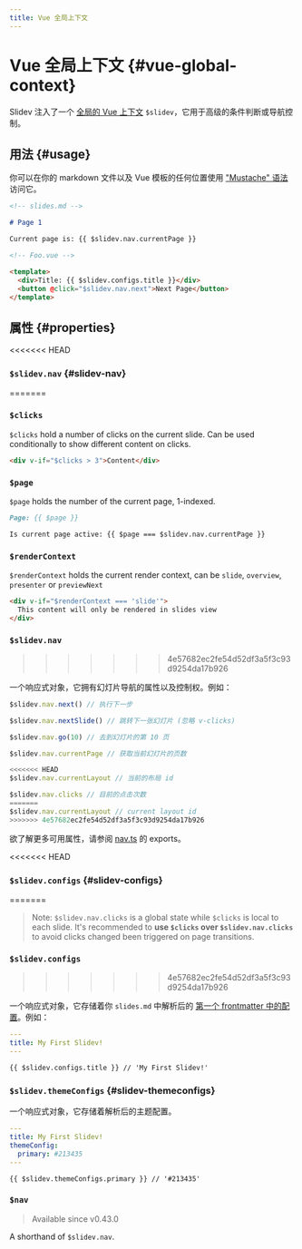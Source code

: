 ```yaml
---
title: Vue 全局上下文
---
```


# Vue 全局上下文 {#vue-global-context}

Slidev 注入了一个 [全局的 Vue 上下文](https://v3.vuejs.org/api/application-config.html#globalproperties) `$slidev`，它用于高级的条件判断或导航控制。

## 用法 {#usage}

你可以在你的 markdown 文件以及 Vue 模板的任何位置使用 ["Mustache" 语法](https://v3.vuejs.org/guide/template-syntax.html#interpolations) 访问它。

```md
<!-- slides.md -->

# Page 1

Current page is: {{ $slidev.nav.currentPage }}
```

```html
<!-- Foo.vue -->

<template>
  <div>Title: {{ $slidev.configs.title }}</div>
  <button @click="$slidev.nav.next">Next Page</button>
</template>
```

## 属性 {#properties}

<<<<<<< HEAD
### `$slidev.nav` {#slidev-nav}
=======
### `$clicks`

`$clicks` hold a number of clicks on the current slide. Can be used conditionally to show different content on clicks.

```html
<div v-if="$clicks > 3">Content</div>
```

### `$page`

`$page` holds the number of the current page, 1-indexed.

```md
Page: {{ $page }}

Is current page active: {{ $page === $slidev.nav.currentPage }}
```

### `$renderContext`

`$renderContext` holds the current render context, can be `slide`, `overview`, `presenter` or `previewNext`

```md
<div v-if="$renderContext === 'slide'">
  This content will only be rendered in slides view
</div>
```

### `$slidev.nav`
>>>>>>> 4e57682ec2fe54d52df3a5f3c93d9254da17b926

一个响应式对象，它拥有幻灯片导航的属性以及控制权。例如：

```js
$slidev.nav.next() // 执行下一步

$slidev.nav.nextSlide() // 跳转下一张幻灯片 (忽略 v-clicks)

$slidev.nav.go(10) // 去到幻灯片的第 10 页
```

```js
$slidev.nav.currentPage // 获取当前幻灯片的页数

<<<<<<< HEAD
$slidev.nav.currentLayout // 当前的布局 id

$slidev.nav.clicks // 目前的点击次数
=======
$slidev.nav.currentLayout // current layout id
>>>>>>> 4e57682ec2fe54d52df3a5f3c93d9254da17b926
```

欲了解更多可用属性，请参阅 [nav.ts](https://github.com/slidevjs/slidev/blob/main/packages/client/logic/nav.ts) 的 exports。

<<<<<<< HEAD
### `$slidev.configs` {#slidev-configs}
=======
> Note: `$slidev.nav.clicks` is a global state while `$clicks` is local to each slide. It's recommended to **use `$clicks` over `$slidev.nav.clicks`** to avoid clicks changed been triggered on page transitions.

### `$slidev.configs`
>>>>>>> 4e57682ec2fe54d52df3a5f3c93d9254da17b926

一个响应式对象，它存储着你 `slides.md` 中解析后的 [第一个 frontmatter 中的配置](/custom/#frontmatter-configures)。例如：

```yaml
---
title: My First Slidev!
---
```

```
{{ $slidev.configs.title }} // 'My First Slidev!'
```

### `$slidev.themeConfigs` {#slidev-themeconfigs}

一个响应式对象，它存储着解析后的主题配置。

```yaml
---
title: My First Slidev!
themeConfig:
  primary: #213435
---
```

```
{{ $slidev.themeConfigs.primary }} // '#213435'
```

### `$nav`

> Available since v0.43.0

A shorthand of `$slidev.nav`.

